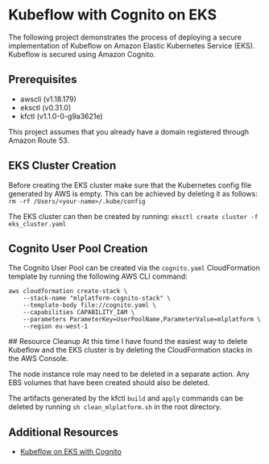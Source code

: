 # Kubeflow with Cognito on EKS
The following project demonstrates the process of deploying a secure implementation of Kubeflow on Amazon Elastic Kubernetes Service (EKS). Kubeflow is secured using Amazon Cognito.

## Prerequisites
- awscli (v1.18.179)
- eksctl (v0.31.0)
- kfctl (v1.1.0-0-g9a3621e)

This project assumes that you already have a domain registered through Amazon Route 53.

## EKS Cluster Creation
Before creating the EKS cluster make sure that the Kubernetes config file generated by AWS is empty. This can be achieved by deleting it as follows:
``` rm -rf /Users/<your-name>/.kube/config ```

The EKS cluster can then be created by running:
``` eksctl create cluster -f eks_cluster.yaml ```

## Cognito User Pool Creation
The Cognito User Pool can be created via the `cognito.yaml` CloudFormation template by running the following AWS CLI command:
```
aws cloudformation create-stack \
    --stack-name "mlplatform-cognito-stack" \
    --template-body file://cognito.yaml \
    --capabilities CAPABILITY_IAM \
    --parameters ParameterKey=UserPoolName,ParameterValue=mlplatform \
    --region eu-west-1
```

## Resource Cleanup
At this time I have found the easiest way to delete Kubeflow and the EKS cluster is by deleting the CloudFormation stacks in the AWS Console.

The node instance role may need to be deleted in a separate action. Any EBS volumes that have been created should also be deleted.

The artifacts generated by the kfctl `build` and `apply` commands can be deleted by running `sh clean_mlplatform.sh` in the root directory.

## Additional Resources
- [Kubeflow on EKS with Cognito](https://www.kubeflow.org/docs/aws/aws-e2e/)

